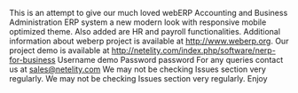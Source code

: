 This is an attempt to give our much loved webERP Accounting and Business Administration ERP system a new modern look with responsive mobile optimized theme. Also added are HR and payroll functionalities. 
Additional information about weberp project is available at http://www.weberp.org. Our project demo is available at http://netelity.com/index.php/software/nerp-for-business 
Username demo 
Password password 
For any queries contact us at sales@netelity.com We may not be checking Issues section very regularly. We may not be checking Issues section very regularly.
Enjoy
